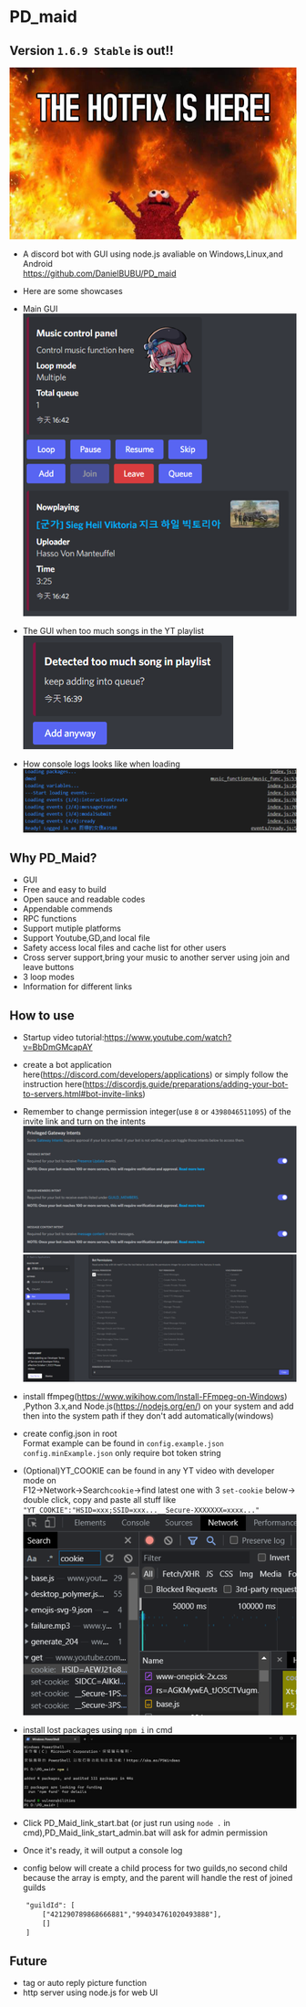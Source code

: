 # PD_maid

## Version `1.6.9 Stable` is out!!
![Banner](./readme_assets/banner.png)


- A discord bot with GUI using node.js avaliable on Windows,Linux,and Android</br>
https://github.com/DanielBUBU/PD_maid
- Here are some showcases

- Main GUI
![Main UI](./readme_assets/main_UI.png)
- The GUI when too much songs in the YT playlist
![YTPL too much](./readme_assets/ytpl_toomuch.png)
- How console logs looks like when loading
![logs](./readme_assets/console_logs.png)

## Why PD_Maid?

- GUI
- Free and easy to build
- Open sauce and readable codes
- Appendable commends
- RPC functions
- Support mutiple platforms
- Support Youtube,GD,and local file
- Safety access local files and cache list for other users
- Cross server support,bring your music to another server using join and leave buttons
- 3 loop modes
- Information for different links

## How to use

- Startup video tutorial:https://www.youtube.com/watch?v=BbDmGMcapAY

- create a bot application here(https://discord.com/developers/applications)
or simply follow the instruction here(https://discordjs.guide/preparations/adding-your-bot-to-servers.html#bot-invite-links)</br>

- Remember to change permission integer(use `8` or `4398046511095`) of the invite link and turn on the intents</br>
![biscuit](./readme_assets/Intents.png)</br>
![biscuit](./readme_assets/Permission.png)</br>

- install ffmpeg(https://www.wikihow.com/Install-FFmpeg-on-Windows) ,Python 3.x,and Node.js(https://nodejs.org/en/) on your system and add then into the system path if they don't add automatically(windows)

- create config.json in root</br>
Format example can be found in `config.example.json`</br>
`config.minExample.json` only require bot token string</br>
- (Optional)YT_COOKIE can be found in any YT video with developer mode on</br>
F12->Network->Search`cookie`->find latest one with 3 `set-cookie` below-></br>
double click, copy and paste all stuff like `"YT_COOKIE":"HSID=xxx;SSID=xxx...__Secure-XXXXXXX=xxxx..."`</br>
![biscuit](./readme_assets/biscuit.png)
- install lost packages using `npm i` in cmd</br>
![npm](./readme_assets/npm.png)
- Click PD_Maid_link_start.bat (or just run using `node .` in cmd),PD_Maid_link_start_admin.bat will ask for admin permission</br>
- Once it's ready, it will output a console log</br>

- config below will create a child process for two guilds,no second child because the array is empty, and the parent will handle the rest of joined guilds</br>
````
    "guildId": [
        ["421290789868666881","994034761020493888"],
        []
    ]
````
## Future

- tag or auto reply picture function
- http server using node.js for web UI

